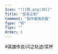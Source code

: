 ```yaml
---
Icon: "![[铜.png|30]]"
Title: "至高之劍"
Comment: "製作最強武器"
Type: "铜"
Tips: ""
Order: 3
---
```


#英雄传说/闪之轨迹/奖杯 